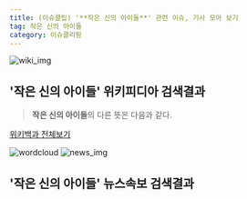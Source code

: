 ```yaml
---
title: (이슈클립) '**작은 신의 아이들**' 관련 이슈, 기사 모아 보기
tag: 작은 신의 아이들
category: 이슈클리핑
---
```

![wiki_img](https://user-images.githubusercontent.com/42597476/44503234-41136a80-a6d0-11e8-9071-6fc6418eafe4.png)
## **'**작은 신의 아이들**'** 위키피디아 검색결과
>**작은 신의 아이들**의 다른 뜻은 다음과 같다.

<a href="https://ko.wikipedia.org/wiki/작은 신의 아이들" target="_blank">위키백과 전체보기</a>

![wordcloud](https://s3.ap-northeast-2.amazonaws.com/lyrics101-wordcloud/2018-09-27-1538016910.png)
![news_img](https://user-images.githubusercontent.com/42597476/44507050-1206f400-a6e4-11e8-8d98-7ffbfebb353f.png)
## **'**작은 신의 아이들**'** 뉴스속보 검색결과

